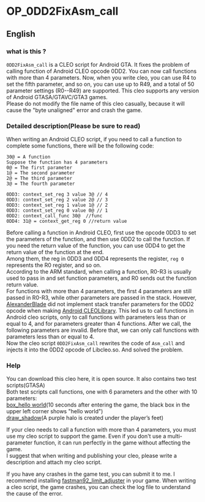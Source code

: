 # OP_0DD2FixAsm_call  
## English  
### what is this ?  
`0DD2FixAsm_call` is a CLEO script for Android GTA. It fixes the problem of calling function of Android CLEO opcode 0DD2. You can now call functions with more than 4 parameters. Now, when you write cleo, you can use R4 to set the fifth parameter, and so on, you can use up to R49, and a total of 50 parameter settings (R0--R49) are supported.
This cleo supports any version of Android GTASA/GTAVC/GTA3 games.  
Please do not modify the file name of this cleo casually, because it will cause the "byte unaligned" error and crash the game.


### Detailed description(Please be sure to read)
When writing an Android CLEO script, if you need to call a function to complete some functions, there will be the following code:

    30@ = A function
    Suppose the function has 4 parameters
    0@ = The first parameter
    1@ = The second parameter
    2@ = The third parameter
    3@ = The fourth parameter

    0DD3: context_set_reg 3 value 3@ // 4
    0DD3: context_set_reg 2 value 2@ // 3
    0DD3: context_set_reg 1 value 1@ // 2
    0DD3: context_set_reg 0 value 0@ // 1
    0DD2: context_call_func 30@  //func
    0DD4: 31@ = context_get_reg 0 //return value
Before calling a function in Android CLEO, first use the opcode 0DD3 to set the parameters of the function, and then use 0DD2 to call the function. If you need the return value of the function, you can use 0DD4 to get the return value of the function at the end.  
Among them, the reg in 0DD3 and 0DD4 represents the register, `reg 0` represents the R0 register, and so on.  
According to the ARM standard, when calling a function, R0-R3 is usually used to pass in and set function parameters, and R0 sends out the function return value.  
For functions with more than 4 parameters, the first 4 parameters are still passed in R0-R3, while other parameters are passed in the stack.
However, [AlexanderBlade](https://gtaforums.com/profile/182287-alexander-blade/) did not implement stack transfer parameters for the 0DD2 opcode when making [Android CLEOLibrary](https://gtaforums.com/topic/663125-android-cleo-android/). This led us to call functions in Android cleo scripts, only to call functions with parameters less than or equal to 4, and for parameters greater than 4 functions. After we call, the following parameters are invalid. Before that, we can only call functions with parameters less than or equal to 4.  
Now the cleo script `0DD2FixAsm_call` rewrites the code of `Asm_call` and injects it into the 0DD2 opcode of Libcleo.so. And solved the problem.

### Help
You can download this cleo here, it is open source.
It also contains two test scripts(GTASA)    
Both test scripts call functions, one with 6 parameters and the other with 10 parameters:      
[box_hello world](https://github.com/XMDS/OP_0DD2FixAsm_call/blob/master/source/Test%20script/box_hello%20world.txt)(10 seconds after entering the game, the black box in the upper left corner shows "hello world")  
[draw_shadow](https://github.com/XMDS/OP_0DD2FixAsm_call/blob/master/source/Test%20script/draw_shadow.txt)(A purple halo is created under the player’s feet)  

If your cleo needs to call a function with more than 4 parameters, you must use my cleo script to support the game. Even if you don't use a multi-parameter function, it can run perfectly in the game without affecting the game.  
I suggest that when writing and publishing your cleo, please write a description and attach my cleo script.  

If you have any crashes in the game test, you can submit it to me.
I recommend installing [fastman92_limit_adjuster](https://gtaforums.com/topic/733982-fastman92-limit-adjuster/) in your game. When writing a cleo script, the game crashes, you can check the log file to understand the cause of the error.
